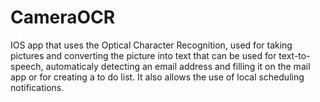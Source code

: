 # CameraOCR
IOS app that uses the Optical Character Recognition, used for taking pictures and converting the picture into text that can be used for text-to-speech, automaticaly detecting an email address and filling it on the mail app or for creating a to do list. It also allows the use of local scheduling notifications.
